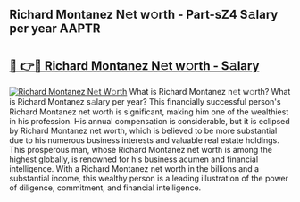 ## Richard Montanez N𝚎t w𝚘rth - Part-sZ4 S𝚊lary per year AAPTR

# <h2><a href="http://gc48hx.nevu.top/?p=Richard+Montanez">🔗 👉🔴 Richard Montanez N𝚎t w𝚘rth - S𝚊lary</a></h2>

[![Richard Montanez N𝚎t W𝚘rth](https://i.imgur.com/Oavwk0R.jpeg)](http://gc48hx.nevu.top/?p=Richard+Montanez)
What is Richard Montanez n𝚎t w𝚘rth? What is Richard Montanez s𝚊lary per year?
This financially successful person's Richard Montanez net worth is significant, making him one of the wealthiest in his profession. His annual compensation is considerable, but it is eclipsed by Richard Montanez net worth, which is believed to be more substantial due to his numerous business interests and valuable real estate holdings. This prosperous man, whose Richard Montanez net worth is among the highest globally, is renowned for his business acumen and financial intelligence. With a Richard Montanez net worth in the billions and a substantial income, this wealthy person is a leading illustration of the power of diligence, commitment, and financial intelligence.
